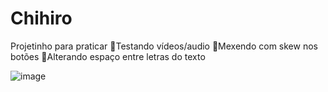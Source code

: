 # Chihiro
Projetinho para praticar
📌Testando vídeos/audio
📌Mexendo com skew nos botões
📌Alterando espaço entre letras do texto

![image](https://github.com/user-attachments/assets/25e27fbc-3f82-46f8-ac83-6aeb1629545b)
